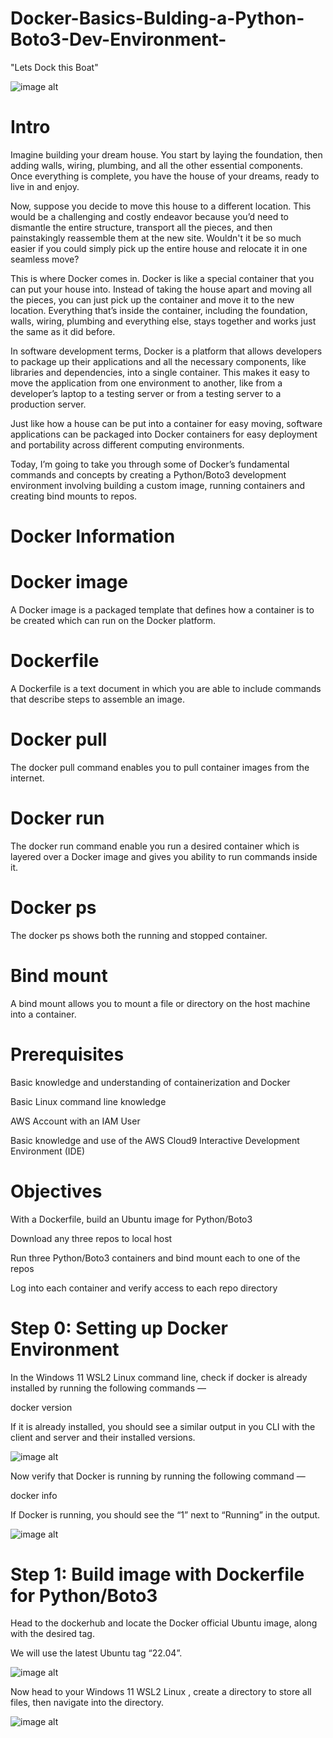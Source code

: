 # Docker-Basics-Bulding-a-Python-Boto3-Dev-Environment-
"Lets Dock this Boat"

![image alt](https://github.com/Tatenda-Prince/Docker-Basics-Bulding-a-Python-Boto3-Dev-Environment-/blob/d3273d3cd5ee5c602193e383042eb26702dc7eeb/images/Screenshot%202024-12-27%20111744.png)

# Intro

Imagine building your dream house. You start by laying the foundation, then adding walls, wiring, plumbing, and all the other essential components. Once everything is complete, you have the house of your dreams, ready to live in and enjoy.

Now, suppose you decide to move this house to a different location. This would be a challenging and costly endeavor because you’d need to dismantle the entire structure, transport all the pieces, and then painstakingly reassemble them at the new site. Wouldn't it be so much easier if you could simply pick up the entire house and relocate it in one seamless move?


This is where Docker comes in. Docker is like a special container that you can put your house into. Instead of taking the house apart and moving all the pieces, you can just pick up the container and move it to the new location. Everything that’s inside the container, including the foundation, walls, wiring, plumbing and everything else, stays together and works just the same as it did before.

In software development terms, Docker is a platform that allows developers to package up their applications and all the necessary components, like libraries and dependencies, into a single container. This makes it easy to move the application from one environment to another, like from a developer’s laptop to a testing server or from a testing server to a production server.

Just like how a house can be put into a container for easy moving, software applications can be packaged into Docker containers for easy deployment and portability across different computing environments.


Today, I’m going to take you through some of Docker’s fundamental commands and concepts by creating a Python/Boto3 development environment involving building a custom image, running containers and creating bind mounts to repos.

# Docker Information

# Docker image

A Docker image is a packaged template that defines how a container is to be created which can run on the Docker platform.

# Dockerfile

A Dockerfile is a text document in which you are able to include commands that describe steps to assemble an image.

# Docker pull

The docker pull command enables you to pull container images from the internet.

# Docker run 

The docker run command enable you run a desired container which is layered over a Docker image and gives you ability to run commands inside it.

# Docker ps

The docker ps shows both the running and stopped container.

# Bind mount

A bind mount allows you to mount a file or directory on the host machine into a container.

# Prerequisites

Basic knowledge and understanding of containerization and Docker

Basic Linux command line knowledge

AWS Account with an IAM User

Basic knowledge and use of the AWS Cloud9 Interactive Development Environment (IDE)

# Objectives

With a Dockerfile, build an Ubuntu image for Python/Boto3

Download any three repos to local host

Run three Python/Boto3 containers and bind mount each to one of the repos

Log into each container and verify access to each repo directory

# Step 0: Setting up Docker Environment

In the Windows 11 WSL2  Linux command line, check if docker is already installed by running the following commands —

docker version

If it is already installed, you should see a similar output in you CLI with the client and server and their installed versions.

![image alt](https://github.com/Tatenda-Prince/Docker-Basics-Bulding-a-Python-Boto3-Dev-Environment-/blob/50ad0e35b112ea23abf2c52c377459d74bb6ad18/images/Screenshot%202024-12-27%20114357.png)


Now verify that Docker is running by running the following command —

docker info


If Docker is running, you should see the “1” next to “Running” in the output.

![image alt](https://github.com/Tatenda-Prince/Docker-Basics-Bulding-a-Python-Boto3-Dev-Environment-/blob/c66b2ab840dee84a652731f2f0d9cf00bb2b78c0/images/Screenshot%202024-12-27%20114438.png)


# Step 1: Build image with Dockerfile for Python/Boto3

Head to the dockerhub and locate the Docker official Ubuntu image, along with the desired tag.

We will use the latest Ubuntu tag “22.04”.

![image alt](https://github.com/Tatenda-Prince/Docker-Basics-Bulding-a-Python-Boto3-Dev-Environment-/blob/def7caa088839be7ce0f63c10077b9bde4afeee0/images/Screenshot%202024-12-26%20193209.png)


Now head to your Windows 11 WSL2 Linux , create a directory to store all files, then navigate into the directory.


![image alt]() 















